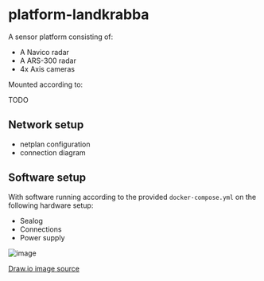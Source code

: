 # platform-landkrabba

A sensor platform consisting of:
- A Navico radar
- A ARS-300 radar
- 4x Axis cameras

Mounted according to:

TODO

## Network setup

* netplan configuration
* connection diagram


## Software setup

With software running according to the provided `docker-compose.yml` on the following hardware setup:
- Sealog
- Connections
- Power supply

![image](https://user-images.githubusercontent.com/36690474/145045628-fd7898c7-4946-43c4-b808-15ec29450f91.png)

[Draw.io image source](https://risecloud-my.sharepoint.com/:u:/g/personal/ted_sjoblom_ri_se/EY4vCbqoZQ5EkSwt1cZGcOkBLVDilikyGcOJKVD8jE3cgA?e=7hvwcj) 

